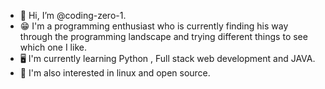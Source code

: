 - 👋 Hi, I’m @coding-zero-1.
- 😁 I'm a programming enthusiast who is currently finding his way through the programming landscape and trying different things to see which one I like.
- 🖥️ I'm currently learning Python , Full stack web development and JAVA.
- 📖 I'm also interested in linux and open source.

